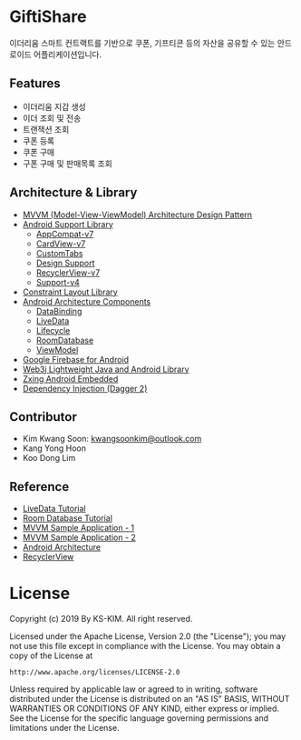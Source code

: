 # GiftiShare

이더리움 스마트 컨트랙트를 기반으로 쿠폰, 기프티콘 등의 자산을 공유할 수 있는 안드로이드 어플리케이션입니다.

## Features
- 이더리움 지갑 생성
- 이더 조회 및 전송
- 트랜잭션 조회
- 쿠폰 등록
- 쿠폰 구매
- 구폰 구매 및 판매목록 조회

## Architecture & Library

- [MVVM (Model-View-ViewModel) Architecture Design Pattern](https://developer.android.com/jetpack/docs/guide#separation-of-concerns)
- [Android Support Library](https://developer.android.com/topic/libraries/support-library)
  - [AppCompat-v7](https://developer.android.com/topic/libraries/support-library/packages#v7-appcompat)
  - [CardView-v7](https://developer.android.com/topic/libraries/support-library/packages#v7-cardview)
  - [CustomTabs](https://developer.android.com/topic/libraries/support-library/features#custom-tabs)
  - [Design Support](https://developer.android.com/topic/libraries/support-library/packages#design)
  - [RecyclerView-v7](https://developer.android.com/topic/libraries/support-library/packages#v7-recyclerview)
  - [Support-v4](https://developer.android.com/topic/libraries/support-library/packages#v4)
- [Constraint Layout Library](https://developer.android.com/reference/android/support/constraint/ConstraintLayout)
- [Android Architecture Components](https://developer.android.com/topic/libraries/architecture)
  - [DataBinding](https://developer.android.com/topic/libraries/data-binding)
  - [LiveData](https://developer.android.com/topic/libraries/architecture/livedata)
  - [Lifecycle](https://developer.android.com/topic/libraries/architecture/lifecycle)
  - [RoomDatabase](https://developer.android.com/topic/libraries/architecture/room)
  - [ViewModel](https://developer.android.com/topic/libraries/architecture/viewmodel)
- [Google Firebase for Android](https://firebase.google.com/docs/android)
- [Web3j Lightweight Java and Android Library](https://docs.web3j.io/)
- [Zxing Android Embedded](https://github.com/journeyapps/zxing-android-embedded)
- [Dependency Injection (Dagger 2)](https://github.com/google/dagger)

## Contributor

- Kim Kwang Soon: kwangsoonkim@outlook.com
- Kang Yong Hoon
- Koo Dong Lim

## Reference

- [LiveData Tutorial](https://codelabs.developers.google.com/codelabs/android-room-with-a-view/#0)
- [Room Database Tutorial](https://codelabs.developers.google.com/codelabs/android-room-with-a-view/#11)
- [MVVM Sample Application - 1](https://github.com/googlesamples/android-architecture/tree/todo-mvvm-live)
- [MVVM Sample Application - 2](https://github.com/MindorksOpenSource/android-mvvm-architecture)
- [Android Architecture](https://developer.android.com/jetpack/docs/guide)
- [RecyclerView](https://thdev.tech/androiddev/2016/11/01/Android-RecyclerView-intro/)

# License

Copyright (c) 2019 By KS-KIM. All right reserved.

Licensed under the Apache License, Version 2.0 (the "License"); you may not use this file except in compliance with the License. You may obtain a copy of the License at

```
http://www.apache.org/licenses/LICENSE-2.0
```

Unless required by applicable law or agreed to in writing, software distributed under the License is distributed on an "AS IS" BASIS, WITHOUT WARRANTIES OR CONDITIONS OF ANY KIND, either express or implied. See the License for the specific language governing permissions and limitations under the License.
